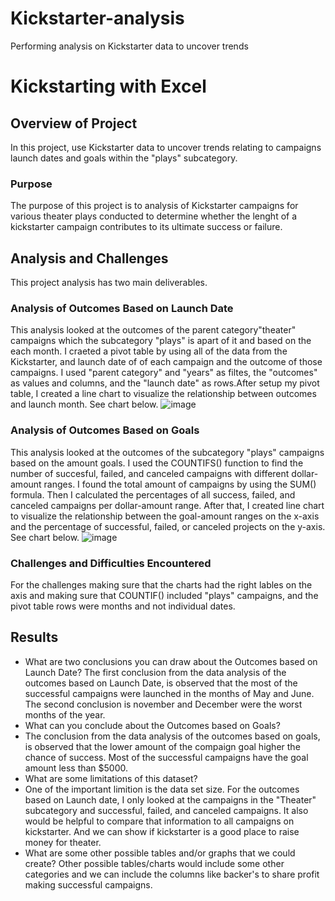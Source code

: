 # Kickstarter-analysis
Performing analysis on Kickstarter data to uncover trends
# Kickstarting with Excel

## Overview of Project
In this project, use Kickstarter data to uncover trends relating to campaigns launch dates and goals within the "plays" subcategory. 
### Purpose
The purpose of this project is to analysis of Kickstarter campaigns for various theater plays conducted to determine whether the lenght of a kickstarter campaign contributes to its ultimate success or failure.
## Analysis and Challenges
This project analysis has two main deliverables.  
### Analysis of Outcomes Based on Launch Date
This analysis looked at the outcomes of the parent category"theater" campaigns which the subcategory "plays" is apart of it and based on the each month. I craeted a pivot table by using all of the data from the Kickstarter, and launch date of of each campaign and the outcome of those campaigns. I used "parent category" and "years" as filtes, the "outcomes" as values and columns, and the "launch date" as rows.After setup my pivot table, I created a line chart to visualize the relationship between outcomes and launch month. See chart below.
![image](https://user-images.githubusercontent.com/96403349/147900694-44032aa3-c01a-4b8c-9a26-0d63adcaf55f.png)

### Analysis of Outcomes Based on Goals
This analysis looked at the outcomes of the subcategory "plays" campaigns based on the amount goals. I used the COUNTIFS() function to find the number of succesful, failed, and canceled campaigns with different dollar-amount ranges. I found the total amount of campaigns by using the SUM() formula. Then I calculated the percentages of all success, failed, and canceled campaigns per dollar-amount range. After that, I created line chart to visualize the relationship between the goal-amount ranges on the x-axis and the percentage of successful, failed, or canceled projects on the y-axis. See chart below.
![image](https://user-images.githubusercontent.com/96403349/147901151-14cc2eae-4af5-4bc7-8ed9-f61739c4c668.png)

### Challenges and Difficulties Encountered
For the challenges making sure that the charts had the right lables on the axis and making sure that COUNTIF() included "plays" campaigns, and the pivot table rows were months and not individual dates. 
## Results

- What are two conclusions you can draw about the Outcomes based on Launch Date?
The first conclusion from the data analysis of the outcomes based on Launch Date, is observed that the most of the successful campaigns were launched in the months of May and June. The second conclusion is november and December were the worst months of the year.
- What can you conclude about the Outcomes based on Goals?
- The conclusion from the data analysis of the outcomes based on goals, is observed that the lower amount of the compaign goal higher the chance of success. Most of the successful campaigns have the goal amount less than $5000.
- What are some limitations of this dataset?
- One of the important limition is the data set size. For the outcomes based on Launch date, I only looked at the campaigns in the "Theater" subcategory and successful, failed, and canceled campaigns. It also would be helpful to compare that information to all campaigns on kickstarter. And we can show if kickstarter is a good place to raise money for theater.  
- What are some other possible tables and/or graphs that we could create?
Other possible tables/charts would include some other categories and we can include the columns like backer's to share profit making successful campaigns. 

